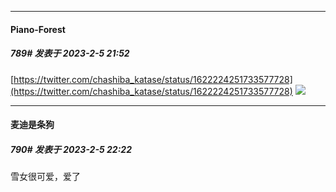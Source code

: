 
*****

####  Piano-Forest  
##### 789#       发表于 2023-2-5 21:52

[https://twitter.com/chashiba_katase/status/1622224251733577728](https://twitter.com/chashiba_katase/status/1622224251733577728)
<img src="https://p.sda1.dev/9/0eb144ce1035b5a3d29889bce49825d6/20230205_215041.jpg" referrerpolicy="no-referrer">


*****

####  麦迪是条狗  
##### 790#       发表于 2023-2-5 22:22

雪女很可爱，爱了

